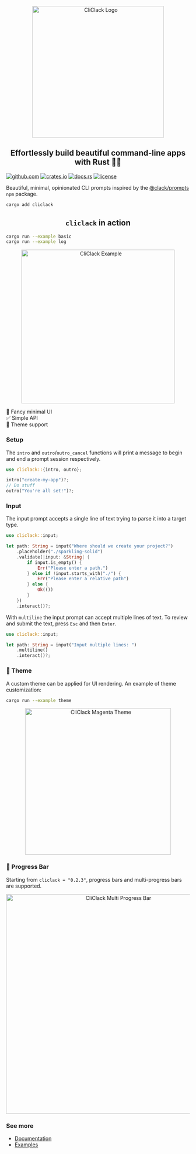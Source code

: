 <div align="center">
  <img alt="CliClack Logo" src="https://github.com/fadeevab/cliclack/raw/main/media/cliclack-logo.gif" width="360" />
</div>

<h2 align="center">Effortlessly build beautiful command-line apps with Rust 🦀✨</h2>

[![github.com](https://img.shields.io/badge/cliclack-blue?logo=github&labelColor=black)](https://github.com/fadeevab/cliclack)
[![crates.io](https://img.shields.io/crates/v/cliclack.svg)](https://crates.io/crates/cliclack)
[![docs.rs](https://docs.rs/cliclack/badge.svg)](https://docs.rs/cliclack/)
[![license](https://img.shields.io/badge/license-MIT-blue.svg)](https://github.com/fadeevab/cliclack/blob/main/LICENSE)

Beautiful, minimal, opinionated CLI prompts inspired by the
[@clack/prompts](https://www.npmjs.com/package/@clack/prompts) `npm` package.

```sh
cargo add cliclack
```

<h2 align="center"><code>cliclack</code> in action</h2>

```sh
cargo run --example basic
cargo run --example log
```

<div align="center">
  <img alt="CliClack Example" src="https://github.com/fadeevab/cliclack/raw/main/media/cliclack-demo.gif" width="420" />
</div>

💎 Fancy minimal UI<br>
✅ Simple API<br>
🎨 Theme support<br>

### Setup

The `intro` and `outro`/`outro_cancel` functions will
print a message to begin and end a prompt session respectively.

```rust
use cliclack::{intro, outro};

intro("create-my-app")?;
// Do stuff
outro("You're all set!")?;
```

### Input

The input prompt accepts a single line of text trying to parse it into a target type.

```rust
use cliclack::input;

let path: String = input("Where should we create your project?")
    .placeholder("./sparkling-solid")
    .validate(|input: &String| {
        if input.is_empty() {
            Err("Please enter a path.")
        } else if !input.starts_with("./") {
            Err("Please enter a relative path")
        } else {
            Ok(())
        }
    })
    .interact()?;
```
With `multiline` the input prompt can accept multiple lines of text.
To review and submit the text, press `Esc` and then `Enter`.

```rust
use cliclack::input;

let path: String = input("Input multiple lines: ")
    .multiline()
    .interact()?;
```

### 🎨 Theme

A custom theme can be applied for UI rendering. An example of theme customization:

```sh
cargo run --example theme
```

<div align="center">
  <img alt="CliClack Magenta Theme" src="https://github.com/fadeevab/cliclack/raw/main/media/cliclack-theme.png" width="400" />
</div>

### 🚥 Progress Bar

Starting from `cliclack = "0.2.3"`, progress bars and multi-progress bars are supported.

<div align="center">
  <img alt="CliClack Multi Progress Bar" src="https://github.com/fadeevab/cliclack/raw/main/media/cliclack-multi-progress-bar.gif" width="600" />
</div>

### See more

- [Documentation](https://docs.rs/cliclack)
- [Examples](https://github.com/fadeevab/cliclack/tree/main/examples)
